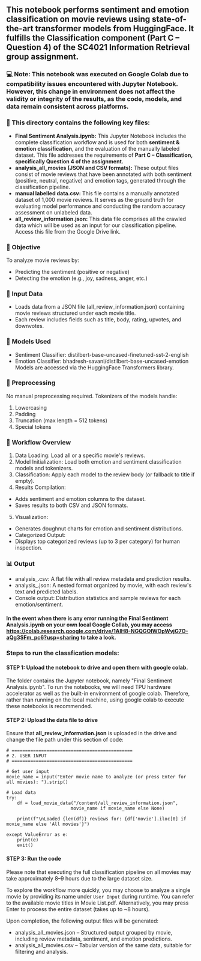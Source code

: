 ## This notebook performs sentiment and emotion classification on movie reviews using state-of-the-art transformer models from HuggingFace. It fulfills the Classification component (Part C – Question 4) of the SC4021 Information Retrieval group assignment.

### 💻 Note: This notebook was executed on Google Colab due to compatibility issues encountered with Jupyter Notebook. However, this change in environment does not affect the validity or integrity of the results, as the code, models, and data remain consistent across platforms.


### **📂 This directory contains the following key files:**
* **Final Sentiment Analysis.ipynb:** This Jupyter Notebook includes the complete classification workflow and is used for both **sentiment & emotion classification**, and the evaluation of the manually labeled dataset. This file addresses the requirements of **Part C – Classification, specifically Question 4 of the assignment.**
* **analysis_all_movies (JSON and CSV formats):** These output files consist of movie reviews that have been annotated with both sentiment (positive, neutral, negative) and emotion tags, generated through the classification pipeline.
* **manual labelled data.csv:** This file contains a manually annotated dataset of 1,000 movie reviews. It serves as the ground truth for evaluating model performance and conducting the random accuracy assessment on unlabeled data.
* **all_review_information.json:** This data file comprises all the crawled data which will be used as an input for our classification pipeline. Access this file from the Google Drive link.

### 🎯 **Objective**
To analyze movie reviews by:
* Predicting the sentiment (positive or negative)
* Detecting the emotion (e.g., joy, sadness, anger, etc.)

### 📁 **Input Data**
- Loads data from a JSON file (all_review_information.json) containing movie reviews structured under each movie title.
- Each review includes fields such as title, body, rating, upvotes, and downvotes.

### 🧠 **Models Used**
- Sentiment Classifier: distilbert-base-uncased-finetuned-sst-2-english
- Emotion Classifier: bhadresh-savani/distilbert-base-uncased-emotion
Models are accessed via the HuggingFace Transformers library.

### 🔧 **Preprocessing**
No manual preprocessing required.
Tokenizers of the models handle:
1. Lowercasing
2. Padding
3. Truncation (max length = 512 tokens)
4. Special tokens

### 🧪 **Workflow Overview**
1. Data Loading: Load all or a specific movie's reviews.
2. Model Initialization: Load both emotion and sentiment classification models and tokenizers.
3. Classification: Apply each model to the review body (or fallback to title if empty).
4. Results Compilation:
* Adds sentiment and emotion columns to the dataset.
* Saves results to both CSV and JSON formats.
5. Visualization:
- Generates doughnut charts for emotion and sentiment distributions.
- Categorized Output:
- Displays top categorized reviews (up to 3 per category) for human inspection.

### 📊 **Output**
* analysis_.csv: A flat file with all review metadata and prediction results.
* analysis_.json: A nested format organized by movie, with each review's text and predicted labels.
* Console output: Distribution statistics and sample reviews for each emotion/sentiment.

#### In the event when there is any error running the Final Sentiment Analysis.ipynb on your own local Google Collab, you may access https://colab.research.google.com/drive/1AlH8-NGQGOIWOpWvjG7O-aQg3SFm_pc6?usp=sharing to take a look.

### Steps to run the classfication models:
#### STEP 1: Upload the notebook to drive and open them with google colab.
The folder contains the Jupyter notebook, namely "Final Sentiment Analysis.ipynb". To run the notebooks, we will need TPU hardware accelerator as well as the built-in environment of google colab. Therefore, rather than running on the local machine, using google colab to execute these notebooks is recommended.

#### STEP 2: Upload the data file to drive
Ensure that **all_review_information.json** is uploaded in the drive and change the file path under this section of code:
```
# =============================================
# 2. USER INPUT
# =============================================

# Get user input
movie_name = input("Enter movie name to analyze (or press Enter for all movies): ").strip()

# Load data
try:
    df = load_movie_data("/content/all_review_information.json",
                        movie_name if movie_name else None)

    print(f"\nLoaded {len(df)} reviews for: {df['movie'].iloc[0] if movie_name else 'All movies'}")

except ValueError as e:
    print(e)
    exit()
```

#### STEP 3: Run the code
Please note that executing the full classification pipeline on all movies may take approximately 8–9 hours due to the large dataset size.

To explore the workflow more quickly, you may choose to analyze a single movie by providing its name under `User Input` during runtime. You can refer to the available movie titles in Movie List.pdf. Alternatively, you may press Enter to process the entire dataset (takes up to ~8 hours).

Upon completion, the following output files will be generated:
- analysis_all_movies.json – Structured output grouped by movie, including review metadata, sentiment, and emotion predictions.
- analysis_all_movies.csv – Tabular version of the same data, suitable for filtering and analysis.

